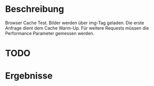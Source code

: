 # Beschreibung
Browser Cache Test. Bilder werden über img-Tag geladen.
Die erste Anfrage dient dem Cache Warm-Up. Für weitere Requests müssen die Performance Parameter gemessen werden. 

# TODO


# Ergebnisse
